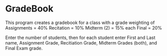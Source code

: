 # GradeBook
This program creates a gradebook for a class with a grade weighting of
  Assignments = 40%
  Recitation = 10%
  Midterm (2) = 15% each
  Final = 20%
  
Enter the number of students, then for each student enter First and Last name,
Assignment Grade, Recitiation Grade, Midterm Grades (both), and Final Exam grade.
